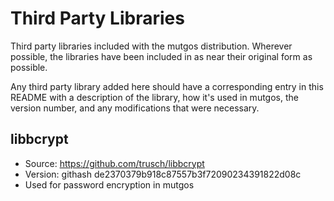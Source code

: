Third Party Libraries
=====================
Third party libraries included with the mutgos distribution. Wherever possible, the libraries have been included in as near their original form as possible.

Any third party library added here should have a corresponding entry in this README with a description of the library, how it's used in mutgos, the version number, and any modifications that were necessary.

libbcrypt
---------
 * Source: https://github.com/trusch/libbcrypt
 * Version: githash de2370379b918c87557b3f72090234391822d08c
 * Used for password encryption in mutgos
